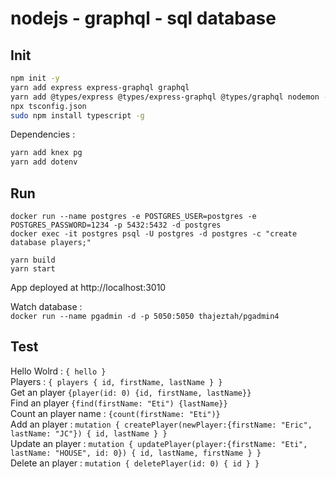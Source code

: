 # nodejs - graphql - sql database

## Init
```bash
npm init -y
yarn add express express-graphql graphql
yarn add @types/express @types/express-graphql @types/graphql nodemon -D
npx tsconfig.json
sudo npm install typescript -g
```
Dependencies :  
```bash
yarn add knex pg
yarn add dotenv
```

## Run

`docker run --name postgres -e POSTGRES_USER=postgres -e POSTGRES_PASSWORD=1234 -p 5432:5432 -d postgres`  
`docker exec -it postgres psql -U postgres -d postgres -c "create database players;"` 

`yarn build`  
`yarn start`  

App deployed at http://localhost:3010

Watch database :  
`docker run --name pgadmin -d -p 5050:5050 thajeztah/pgadmin4`

## Test

Hello Wolrd : `{ hello }`  
Players : `{ players { id, firstName, lastName } }`  
Get an player `{player(id: 0) {id, firstName, lastName}}`  
Find an player `{find(firstName: "Eti") {lastName}}`  
Count an player name : `{count(firstName: "Eti")}`  
Add an player : `mutation { createPlayer(newPlayer:{firstName: "Eric", lastName: "JC"}) { id, lastName } }`  
Update an player : `mutation { updatePlayer(player:{firstName: "Eti", lastName: "HOUSE", id: 0}) { id, lastName, firstName } }`  
Delete an player : `mutation { deletePlayer(id: 0) { id } }`
